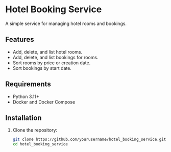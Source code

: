 # Hotel Booking Service

A simple service for managing hotel rooms and bookings.

## Features
- Add, delete, and list hotel rooms.
- Add, delete, and list bookings for rooms.
- Sort rooms by price or creation date.
- Sort bookings by start date.

## Requirements
- Python 3.11+
- Docker and Docker Compose

## Installation

1. Clone the repository:
   ```bash
   git clone https://github.com/yourusername/hotel_booking_service.git
   cd hotel_booking_service